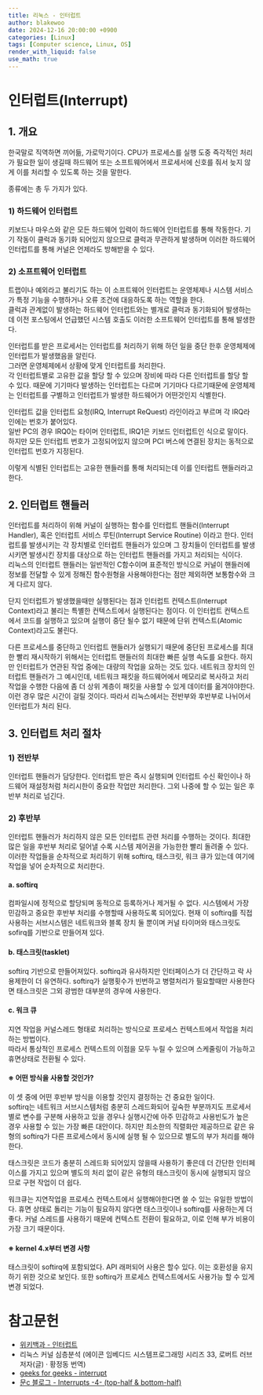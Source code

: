 ```yaml
---
title: 리눅스 - 인터럽트
author: blakewoo
date: 2024-12-16 20:00:00 +0900
categories: [Linux]
tags: [Computer science, Linux, OS] 
render_with_liquid: false
use_math: true
---
```


# 인터럽트(Interrupt)
## 1. 개요
한국말로 직역하면 끼어듦, 가로막기이다.
CPU가 프로세스를 실행 도중 즉각적인 처리가 필요한 일이 생길때 하드웨어 또는 소프트웨어에서 프로세서에 신호를 줘서
늦지 않게 이를 처리할 수 있도록 하는 것을 말한다.

종류에는 총 두 가지가 있다.
### 1) 하드웨어 인터럽트
키보드나 마우스와 같은 모든 하드웨어 입력이 하드웨어 인터럽트를 통해 작동한다. 
기기 작동이 클럭과 동기화 되어있지 않으므로 클럭과 무관하게 발생하며 이러한 하드웨어 인터럽트를 통해 커널은
언제라도 방해받을 수 있다.

### 2) 소프트웨어 인터럽트
트랩이나 예외라고 불리기도 하는 이 소프트웨어 인터럽트는 운영체제나 시스템 서비스가 특정 기능을 수행하거나
오류 조건에 대응하도록 하는 역할을 한다.   
클럭과 관계없이 발생하는 하드웨어 인터럽트와는 별개로 클럭과 동기화되어 발생하는데
이전 포스팅에서 언급했던 시스템 호출도 이러한 소프트웨어 인터럽트를 통해 발생한다.

인터럽트를 받은 프로세서는 인터럽트를 처리하기 위해 하던 일을 중단 한후 운영체제에 인터럽트가 발생했음을 알린다.   
그러면 운영체제에서 상황에 맞게 인터럽트를 처리한다.   
각 인터럽트별로 고유한 값을 할당 할 수 있으며 장비에 따라 다른 인터럽트를 할당 할 수 있다.
때문에 기기마다 발생하는 인터럽트는 다르며 기기마다 다르기때문에 운영체제는 인터럽트를 구별하고 인터럽트가 발생한
하드웨어가 어떤것인지 식별한다.

인터럽트 값을 인터럽트 요청(IRQ, Interrupt ReQuest) 라인이라고 부르며 각 IRQ라인에는 번호가 붙어있다.   
일반 PC의 경우 IRQ0는 타이머 인터럽트, IRQ1은 키보드 인터럽트인 식으로 말이다. 하지만 모든 인터럽트 번호가 고정되어있지 않으며
PCI 버스에 연결된 장치는 동적으로 인터럽트 번호가 지정된다.

이렇게 식별된 인터럽트는 고유한 핸들러를 통해 처리되는데 이를 인터럽트 핸들러라고 한다.

## 2. 인터럽트 핸들러
인터럽트를 처리하이 위해 커널이 실행하는 함수를 인터럽트 핸들러(Interrupt Handler), 혹은 인터럽트 서비스 루틴(Interrupt Service Routine)
이라고 한다. 인터럽트를 발생시키는 각 장치별로 인터럽트 핸들러가 있으며 그 장치들이 인터럽트를 발생시키면 발생시킨 장치를
대상으로 하는 인터럽트 핸들러를 가지고 처리되는 식이다.   
리눅스의 인터럽트 핸들러는 일반적인 C함수이며 표준적인 방식으로 커널이 핸들러에 정보를 전달할 수 있게 정해진 함수원형을
사용해야한다는 점만 제외하면 보통함수와 크게 다르지 않다.

단지 인터럽트가 발생했을때만 실행된다는 점과 인터럽트 컨텍스트(Interrupt Context)라고 불리는 특별한 컨텍스트에서
실행된다는 점이다. 이 인터럽트 컨텍스트에서 코드를 실행하고 있으며 실행이 중단 될수 없기 때문에 단위 컨텍스트(Atomic Context)라고도 불린다.

다른 프로세스를 중단하고 인터럽트 핸들러가 실행되기 때문에 중단된 프로세스를 최대한 빨리 재시작하기 위해서는 인터럽트 핸들러의 최대한 빠른 실행
속도를 요한다. 하지만 인터럽트가 연관된 작업 중에는 대량의 작업을 요하는 것도 있다. 네트워크 장치의 인터럽트 핸들러가 그 예시인데,
네트워크 패킷을 하드웨어에서 메모리로 복사하고 처리 작업을 수행한 다음에 좀 더 상위 계층이 패킷을 사용할 수 있게 데이터를 옮겨야야한다.
이런 경우 많은 시간이 걸릴 것이다. 따라서 리눅스에서는 전반부와 후반부로 나뉘어서 인터럽트가 처리 된다. 

## 3. 인터럽트 처리 절차
### 1) 전반부
인터럽트 핸들러가 담당한다. 인터럽트 받은 즉시 실행되며 인터럽트 수신 확인이나 하드웨어 재설정처럼 처리시한이 중요한 작업만 처리한다.
그외 나중에 할 수 있는 일은 후반부 처리로 넘긴다.

### 2) 후반부
인터럽트 핸들러가 처리하지 않은 모든 인터럽트 관련 처리를 수행하는 것이다. 최대한 많은 일을 후반부 처리로 덜어낼 수록 시스템 제어권을
가능한한 빨리 돌려줄 수 있다.
이러한 작업들을 순차적으로 처리하기 위해 softirq, 태스크릿, 워크 큐가 있는데 여기에 작업을 넣어 순차적으로 처리한다.

#### a. softirq
컴파일시에 정적으로 할당되며 동적으로 등록하거나 제거될 수 없다.
시스템에서 가장 민감하고 중요한 후반부 처리를 수행할때 사용하도록 되어있다. 현재 이 softirq를 직접 사용하는 서브시스템은
네트워크와 블록 장치 둘 뿐이며 커널 타이머와 태스크릿도 sofirq를 기반으로 만들어져 있다.

#### b. 태스크릿(tasklet)
softirq 기반으로 만들어져있다. softirq과 유사하지만 인터페이스가 더 간단하고 락 사용제한이 더 유연하다.
softirq가 실행횟수가 빈번하고 병렬처리가 필요할때만 사용한다면 태스크릿은 그외 광범한 대부분의 경우에 사용한다.

#### c. 워크 큐
지연 작업을 커널스레드 형태로 처리하는 방식으로 프로세스 컨텍스트에서 작업을 처리하는 방법이다.   
따라서 통상적인 프로세스 컨텍스트의 이점을 모두 누릴 수 있으며 스케줄링이 가능하고 휴면상태로 전환될 수 있다.

#### ※ 어떤 방식을 사용할 것인가?
이 셋 중에 어떤 후반부 방식을 이용할 것인지 결정하는 건 중요한 일이다.   
softirq는 네트워크 서브시스템처럼 충분히 스레드화되어 깊숙한 부분까지도 프로세서별로 변수를 구분해 사용하고 있을 경우나
실행시간에 아주 민감하고 사용빈도가 높은 경우 사용할 수 있는 가장 빠른 대안이다. 하지만 최소한의 직렬화만 제공하므로
같은 유형의 softirq가 다른 프로세스에서 동시에 실행 될 수 있으므로 별도의 부가 처리를 해야한다.

태스크릿은 코드가 충분히 스레드화 되어있지 않을때 사용하기 좋은데 더 간단한 인터페이스를 가지고 있으며 별도의 처리 없이
같은 유형의 태스크릿이 동시에 실행되지 않으므로 구현 작업이 더 쉽다.

워크큐는 지연작업을 프로세스 컨텍스트에서 실행해야한다면 쓸 수 있는 유일한 방법이다. 휴면 상태로 돌리는 기능이 필요하지 않다면
태스크릿이나 softirq를 사용하는게 더 좋다. 커널 스레드를 사용하기 때문에 컨텍스트 전환이 필요하고, 이로 인해 부가 비용이 가장 크기 때문이다.

#### ※ kernel 4.x부터 변경 사항
태스크릿이 softirq에 포함되었다. API 래퍼되어 사용은 할수 있다. 이는 호환성을 유지하기 위한 것으로 보인다.
또한 softirq가 프로세스 컨텍스트에서도 사용가능 할 수 있게 변경 되었다.



# 참고문헌
- [위키백과 - 인터럽트](https://ko.wikipedia.org/wiki/%EC%9D%B8%ED%84%B0%EB%9F%BD%ED%8A%B8)
- 리눅스 커널 심층분석 (에이콘 임베디드 시스템프로그래밍 시리즈 33,  로버트 러브 저자(글) · 황정동 번역)
- [geeks for geeks - interrupt](https://www.geeksforgeeks.org/interrupts/)
- [문c 블로그 - Interrupts -4- (top-half & bottom-half)](http://jake.dothome.co.kr/two-part-interrupt-handler/)

